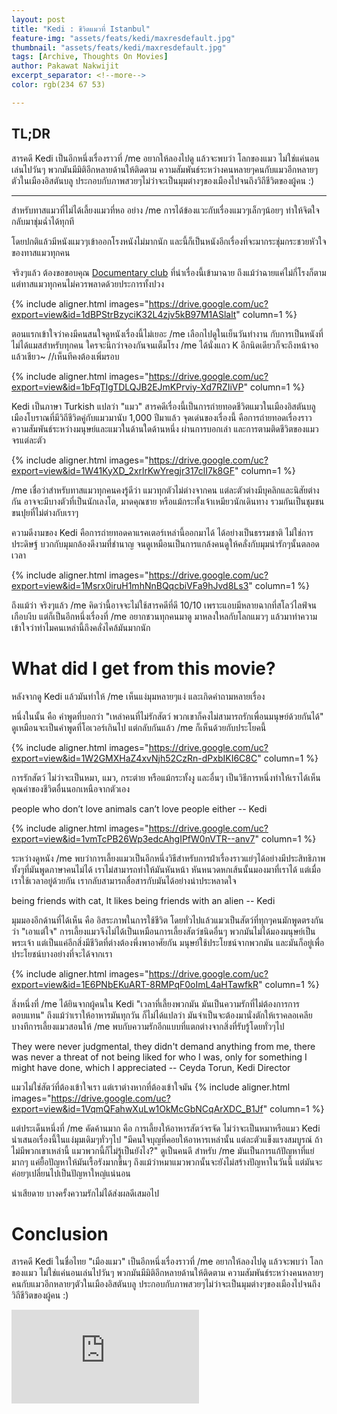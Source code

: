 ```yaml
---
layout: post
title: "Kedi : ชีวิตแมวที่ Istanbul"
feature-img: "assets/feats/kedi/maxresdefault.jpg"
thumbnail: "assets/feats/kedi/maxresdefault.jpg"
tags: [Archive, Thoughts On Movies]
author: Pakawat Nakwijit
excerpt_separator: <!--more-->
color: rgb(234 67 53)

---
```


## TL;DR
สารคดี Kedi เป็นอีกหนึ่งเรื่องราวที่ /me อยากให้ลองไปดู แล้วจะพบว่า โลกของแมว ไม่ใช่แค่นอนเล่นไปวันๆ พวกมันมีมิติอีกหลายด้านให้ติดตาม ความสัมพันธ์ระหว่างคนหลายๆคนกับแมวอีกหลายๆตัวในเมืองอิสตันบลู ประกอบกับภาพสวยๆไม่ว่าจะเป็นมุมต่างๆของเมืองไปจนถึงวิถีชีวิตของผู้คน :)

<!--more-->
-----------

สำหรับทาสแมวที่ไม่ได้เลี้ยงแมวที่หอ อย่าง /me การได้ข้องแวะกับเรื่องแมวๆเล็กๆน้อยๆ ทำให้จิตใจกลับมาชุ่มฉ่ำได้ทุกที

โดยปกติแล้วมีหนังแมวๆเข้าออกโรงหนังไม่มากนัก และนี้ก็เป็นหนังอีกเรื่องที่จะมากระชุ่มกระชวยหัวใจของทาสแมวทุกคน

จริงๆแล้ว ต้องขอขอบคุณ [Documentary club](https://web.facebook.com/DocumentaryClubTH/) ที่นำเรื่องนี้เข้ามาฉาย ถึงแม้ว่าฉายแค่ไม่กี่โรงก็ตาม แต่ทาสแมวทุกคนไม่ควรพลาดด้วยประการทั้งปวง

{% include aligner.html images="https://drive.google.com/uc?export=view&id=1dBPStrBzyciK32L4zjv5kB97M1ASlalt" column=1 %}

ตอนแรกเข้าใจว่าคงมีคนสนใจดูหนังเรื่องนี้ไม่เยอะ /me เลือกไปดูในเย็นวันทำงาน กับการเป็นหนังที่ไม่ได้แมสสำหรับทุกคน ใครจะนึกว่าจองกันจนเต็มโรง /me ได้นั่งแถว K อีกนิดเดียวก็จะถึงหน้าจอแล้วเชียว~ //เห็นทีคงต้องเพิ่มรอบ

{% include aligner.html images="https://drive.google.com/uc?export=view&id=1bFqTIgTDLQJB2EJmKPrviy-Xd7RZIiVP" column=1 %}

Kedi เป็นภาษา Turkish แปลว่า "แมว" สารคดีเรื่องนี้เป็นการถ่ายทอดชีวิตแมวในเมืองอิสตันบลู เมืองโบราณที่มีวิถีชีวิตคู่กับแมวมานับ 1,000 ปีมาแล้ว จุดเด่นของเรื่องนี้ คือการถ่ายทอดเรื่องราวความสัมพันธ์ระหว่างมนุษย์และแมวในด้านใดด้านหนึ่ง ผ่านการบอกเล่า และการตามติดชีวิตของแมวจรแต่ละตัว

{% include aligner.html images="https://drive.google.com/uc?export=view&id=1W41KyXD_2xrlrKwYregjr317clI7k8GF" column=1 %}

/me เชื่อว่าสำหรับทาสแมวทุกคนคงรู้ดีว่า แมวทุกตัวไม่ต่างจากคน แต่ละตัวต่างมีบุคลิกและนิสัยต่างกัน อาจจะมีบางตัวที่เป็นนักเลงโต, มาดคุณชาย หรือแม้กระทั้งเจ้าเหมียวนักเดินทาง รวมกันเป็นชุมชนขนปุยที่ไม่ต่างกับเราๆ

ความดีงามของ Kedi คือการถ่ายทอดคาแรคเตอร์เหล่านี้ออกมาได้ ได้อย่างเป็นธรรมชาติ ไม่ใช่การประดิษฐ์ บวกกับมุมกล้องดีงามที่ชำนาญ จนดูเหมือนเป็นการแกล้งคนดูให้คลั่งกับมุมน่ารักๆนั้นตลอดเวลา

{% include aligner.html images="https://drive.google.com/uc?export=view&id=1Msrx0iruH1mhNnBQqcbiVFa9hJvd8Ls3" column=1 %}

ถึงแม้ว่า จริงๆแล้ว /me คิดว่านี้อาจจะไม่ใช้สารคดีที่ดี 10/10 เพราะแอบมีหลายฉากที่สโลว์ไลฟ์จนเกือบงีบ แต่ก็เป็นอีกหนึ่งเรื่องที่ /me อยากชวนทุกคนมาดู มาหลงใหลกับโลกแมวๆ แล้วมาทำความเข้าใจว่าทำไมคนเหล่านี้ถึงคลั่งไคล้มันมากนัก

# What did I get from this movie?

หลังจากดู Kedi แล้วมันทำให้ /me เห็นแง่มุมหลายๆแง่ และเกิดคำถามหลายเรื่อง

หนึ่งในนั้น คือ คำพูดที่บอกว่า "เหล่าคนที่ไม่รักสัตว์ พวกเขาก็คงไม่สามารถรักเพื่อนมนุษย์ด้วยกันได้" ดูเหมือนจะเป็นคำพูดที่โอเวอร์เกินไป แต่กลับกันแล้ว /me ก็เห็นด้วยกับประโยคนี้

{% include aligner.html images="https://drive.google.com/uc?export=view&id=1W2GMXHaZ4xvNjh52CzRn-dPxbIKI6C8C" column=1 %}

การรักสัตว์ ไม่ว่าจะเป็นหมา, แมว, กระต่าย หรือแม้กระทั้งงู และอื่นๆ เป็นวิธีการหนึ่งทำให้เราได้เห็นคุณค่าของชีวิตอื่นนอกเหนือจากตัวเอง


<div class="blockquote"> people who don’t love animals can’t love people either -- Kedi </div>

{% include aligner.html images="https://drive.google.com/uc?export=view&id=1vmTcPB26Wp3edcAhgIPfW0nVTR--anv7" column=1 %}

ระหว่างดูหนัง /me พบว่าการเลี้ยงแมวเป็นอีกหนึ่งวิธีสำหรับการฝ่าเรื่องราวแย่ๆได้อย่างมีประสิทธิภาพ ทั้งๆที่มันพูดภาษาคนไม่ได้ เราไม่สามารถทำให้มันหันหน้า หันหนวดหกเส้นนั้นมองมาที่เราได้ แต่เมื่อเราใช้เวลาอยู่ด้วยกัน เรากลับสามารถสื่อสารกับมันได้อย่างน่าประหลาดใจ


<div class="blockquote"> being friends with cat, It likes being friends with an alien -- Kedi </div>

มุมมองอีกด้านที่ได้เห็น คือ อิสระภาพในการใช้ชีวิต โดยทั่วไปแล้วแมวเป็นสัตว์ที่ทุกๆคนมักพูดตรงกันว่า "เอาแต่ใจ" การเลี้ยงแมวจึงไม่ได้เป็นเหมือนการเลี้ยงสัตว์ชนิดอื่นๆ พวกมันไม่ได้มองมนุษย์เป็นพระเจ้า แต่เป็นแค่อีกสิ่งมีชีวิตที่ต่างต้องพึ่งพาอาศัยกัน มนุษย์ใช้ประโยชน์จากพวกมัน และมันก็อยู่เพื่อประโยชน์บางอย่างที่จะได้จากเรา

{% include aligner.html images="https://drive.google.com/uc?export=view&id=1E6PNbEKuART-8RMPqF0oImL4aHTawfkR" column=1 %}

สิ่งหนึ่งที่ /me ได้ยินจากผู้คนใน Kedi "เวลาที่เลี้ยงพวกมัน มันเป็นความรักที่ไม่ต้องการการตอบแทน" ถึงแม้ว่าเราให้อาหารมันทุกวัน ก็ไม่ได้แปลว่า มันจำเป็นจะต้องมานั่งตักให้เราคลอเคลีย บางทีการเลี้ยงแมวสอนให้ /me พบกับความรักอีกแบบที่แตกต่างจากสิ่งที่รับรู้โดยทั่วๆไป


<div class="blockquote"> They were never judgmental, they didn't demand anything from me, there was never a threat of not being liked for who I was, only for something I might have done, which I appreciated -- Ceyda Torun, Kedi Director </div>

แมวไม่ใช่สัตว์ที่ต้องเข้าใจเรา แต่เราต่างหากที่ต้องเข้าใจมัน
{% include aligner.html images="https://drive.google.com/uc?export=view&id=1VqmQFahwXuLw1OkMcGbNCqArXDC_B1Jf" column=1 %}

แต่ประเด็นหนึ่งที่ /me คัดค้านมาก คือ การเลี้ยงให้อาหารสัตว์จรจัด ไม่ว่าจะเป็นหมาหรือแมว Kedi นำเสนอเรื่องนี้ในแง่มุมเดิมๆทั่วๆไป "มีคนใจบุญที่คอยให้อาหารเหล่านั้น แต่ละตัวแข็งแรงสมบูรณ์ ถ้าไม่มีพวกเขาเหล่านี้ แมวพวกนี้ก็ไม่รู้เป็นยังไง?" ดูเป็นคนดี สำหรับ /me มันเป็นการแก้ปัญหาที่แย่มากๆ แค่ยื้อปัญหาให้มันเรื้อรังมากขึ้นๆ ถึงแม้ว่าหมาแมวพวกนั้นจะยังไม่สร้างปัญหาในวันนี้ แต่มันจะค่อยๆเปลี่ยนไปเป็นปัญหาใหญ่แน่นอน

น่าเสียดาย บางครั้งความรักไม่ได้ส่งผลดีเสมอไป

# Conclusion

สารคดี Kedi ในชื่อไทย "เมืองแมว" เป็นอีกหนึ่งเรื่องราวที่ /me อยากให้ลองไปดู แล้วจะพบว่า โลกของแมว ไม่ใช่แค่นอนเล่นไปวันๆ พวกมันมีมิติอีกหลายด้านให้ติดตาม ความสัมพันธ์ระหว่างคนหลายๆคนกับแมวอีกหลายๆตัวในเมืองอิสตันบลู ประกอบกับภาพสวยๆไม่ว่าจะเป็นมุมต่างๆของเมืองไปจนถึงวิถีชีวิตของผู้คน :)


<div class="video-container">
    <iframe class="video" src="https://www.youtube.com/embed/lKq7UqplcL8?feature=oembed" frameborder="0" scrolling="no" webkitAllowFullScreen mozallowfullscreen allowFullScreen></iframe>
</div>
